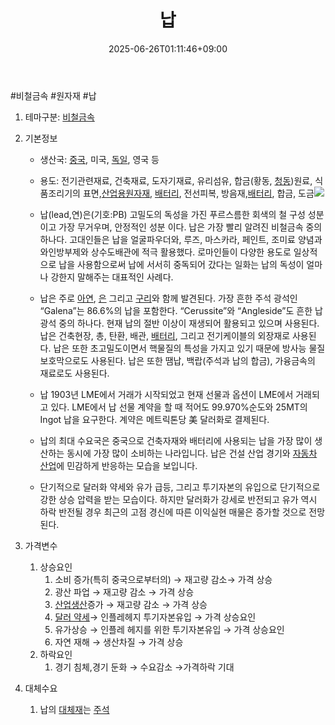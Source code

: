 ﻿---
title: "납"
date: 2025-06-26T01:11:46+09:00
lastmod: 2025-06-26T01:11:46+09:00
type: docs
sidebar:
  open: true
weight: 2
---
<div style="display:none">
  <meta property="article:published_time" content="2025-06-25T16:11:46Z" />
  <meta property="article:modified_time" content="2025-06-25T16:11:46Z" />
</div>
#비철금속 #원자재 #납 

1. 테마구분: [비철금속](/industry-study/비철금속/)

1. 기본정보

	- 생산국: [중국](/industry-study/4국가중국/), 미국, [독일](/industry-study/독일/), 영국 등
	- 용도: 전기관련재료, 건축재료, 도자기재료, 유리섬유, 합금(황동, [청동](/industry-study/청동/))원료, 식품조리기의 표면,[산업용원자재](/industry-study/산업용원자재/), [배터리](/industry-study/배터리/), 전선피복, 방음재,[배터리](/industry-study/배터리/), 합금, 도금![](https://i.imgur.com/jcVgfUd.png)

	- 납(lead,연)은(기호:PB) 고밀도의 독성을 가진 푸르스름한 회색의 철 구성 성분이고 가장 무거우며, 안정적인 성분 이다. 납은 가장 빨리 알려진 비철금속 중의 하나다. 고대인들은 납을 얼굴파우더와, 루즈, 마스카라, 페인트, 조미료 양념과 와인방부제와 상수도배관에 적극 활용했다. 로마인들이 다양한 용도로 일상적으로 납을 사용함으로써 납에 서서히 중독되어 갔다는 일화는 납의 독성이 얼마나 강한지 말해주는 대표적인 사례다. 
	- 납은 주로 [아연](/industry-study/아연/), [은](/industry-study/은/) 그리고 [구리](/industry-study/2산업원자재-산업1비철금속-비철금속-귀금속구리/)와 함께 발견된다. 가장 흔한 주석 광석인 “Galena”는 86.6%의 납을 포함한다. “Cerussite”와 “Angleside”도 흔한 납광석 중의 하나다. 현재 납의 절반 이상이 재생되어 활용되고 있으며 사용된다. 납은 건축현장, 총, 탄환, 배관, [배터리](/industry-study/배터리/), 그리고 전기케이블의 외장재로 사용된다. 납은 또한 초고밀도이면서 핵물질의 특성을 가지고 있기 때문에 방사능 물질 보호막으로도 사용된다. 납은 또한 땜납, 백랍(주석과 납의 합금), 가융금속의 재료로도 사용된다. 
	- 납 1903년 LME에서 거래가 시작되었고 현재 선물과 옵션이 LME에서 거래되고 있다. LME에서 납 선물 계약을 할 때 적어도 99.970%순도와 25MT의 Ingot 납을 요구한다. 계약은 메트릭톤당 美 달러화로 결제된다. 
	- 납의 최대 수요국은 중국으로 건축자재와 배터리에 사용되는 납을 가장 많이 생산하는 동시에 가장 많이 소비하는 나라입니다. 납은 건설 산업 경기와 [자동차 산업](/industry-study/2산업자동차-산업/)에 민감하게 반응하는 모습을 보입니다.
	- 단기적으로 달러화 약세와 유가 급등, 그리고 투기자본의 유입으로 단기적으로 강한 상승 압력을 받는 모습이다. 하지만 달러화가 강세로 반전되고 유가 역시 하락 반전될 경우 최근의 고점 경신에 따른 이익실현 매물은 증가할 것으로 전망된다.

1. 가격변수
	1. 상승요인
		1. 소비 증가(특히 중국으로부터의) → 재고량 감소→ 가격 상승 
		2. 광산 파업 → 재고량 감소 → 가격 상승
		3. [산업생산](/industry-study/산업생산/)증가 → 재고량 감소 → 가격 상승 
		4. [달러 약세](/industry-study/달러-약세/)→ 인플레헤지 투기자본유입 → 가격 상승요인 
		5. 유가상승 → 인플레 헤지를 위한 투기자본유입 → 가격 상승요인 
		6. 자연 재해 → 생산차질 → 가격 상승
	2. 하락요인
		1. 경기 침체,경기 둔화 → 수요감소 →가격하락 기대

2. 대체수요
	1. 납의 [대체재](/industry-study/대체재/)는 [주석](/industry-study/주석/)

